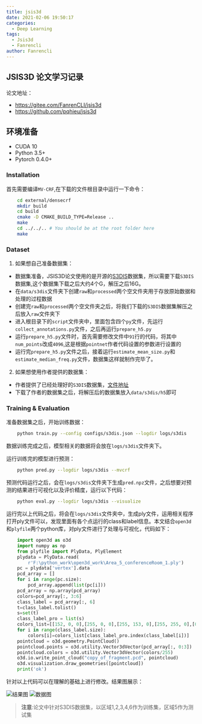 ```yaml
---
title: jsis3d
date: 2021-02-06 19:50:17
categories:
  - Deep Learning
tags:
  - Jsis3d
  - Fanrencli
author: Fanrencli
---
```

## JSIS3D 论文学习记录

论文地址：

- https://gitee.com/FanrenCLI/jsis3d
- https://github.com/pqhieu/jsis3d
  
## 环境准备
- CUDA 10
- Python 3.5+
- Pytorch 0.4.0+

### Installation
首先需要编译`MV-CRF`,在下载的文件根目录中运行一下命令：
```sh
    cd external/densecrf
    mkdir build
    cd build
    cmake -D CMAKE_BUILD_TYPE=Release ..
    make
    cd ../../.. # You should be at the root folder here
    make
```


### Dataset
1. 如果想自己准备数据集：
- 数据集准备，JSIS3D论文使用的是开源的[S3DIS](http://buildingparser.stanford.edu/dataset.html)数据集，所以需要下载`S3DIS`数据集,这个数据集下载之后大约4个G，解压之后16G。
- 在`data/s3dis`文件夹下创建`raw`和`processed`两个空文件夹用于存放原始数据和处理的过程数据
- 创建完`raw`和`processed`两个空文件夹之后，将我们下载的`S3DIS`数据集解压之后放入`raw`文件夹下
- 进入根目录下的`script`文件夹中，里面包含四个`py`文件，先运行`collect_annotations.py`文件，之后再运行`prepare_h5.py`
- 运行`prepare_h5.py`文件时，首先需要修改文件中`91`行的代码，将其中`num_points`改成`4096`,这是根据`pointnet`作者代码设置的参数进行设置的
- 运行完`prepare_h5.py`文件之后，接着运行`estimate_mean_size.py`和`estimate_median_freq.py`文件，数据集这样就制作完毕了。
2. 如果想使用作者提供的数据集：
- 作者提供了已经处理好的`S3DIS`数据集，[文件地址](https://drive.google.com/open?id=1s1cFfb8cInM-SNHQoTGxN9BIyNpNQK6x)
- 下载了作者的数据集之后，将解压后的数据集放入`data/s3dis/h5`即可


### Training & Evaluation

准备数据集之后，开始训练数据：
```sh
    python train.py --config configs/s3dis.json --logdir logs/s3dis
```
数据训练完成之后，模型相关的数据将会放在`logs/s3dis`文件夹下。

运行训练完的模型进行预测：
```sh
    python pred.py --logdir logs/s3dis --mvcrf
```

预测代码运行之后，会在`logs/s3dis`文件夹下生成`pred.npz`文件，之后想要对预测的结果进行可视化以及评价精度，运行以下代码：
```sh
    python eval.py --logdir logs/s3dis --visualize
```
运行完以上代码之后，将会在`logs/s3dis`文件夹中，生成ply文件，运用相关程序打开ply文件可以，发现里面有各个点运行的class和label信息。本文结合`open3d`和`plyfile`两个python库，对ply文件进行了处理与可视化，代码如下：
```python
    import open3d as o3d
    import numpy as np
    from plyfile import PlyData, PlyElement
    plydata = PlyData.read(
        r'F:\python_work\open3d_work\Area_5_conferenceRoom_1.ply')
    pc = plydata['vertex'].data
    pcd_array = []
    for i in range(pc.size):
        pcd_array.append(list(pc[i]))
    pcd_array = np.array(pcd_array)
    colors=pcd_array[:, 3:6]
    class_label = pcd_array[:, 6]
    t=class_label.tolist()
    s=set(t)
    class_label_pro = list(s)
    colors_list=[[152, 0, 0],[255, 0, 0],[255, 153, 0],[255, 255, 0],[0, 255, 0],[0, 255, 255],[74, 134, 232],[0, 0, 255],[255, 0, 255],[230, 184, 175],[252, 229, 205],[208, 224, 227],[221, 126, 107]]
    for i in range(class_label.size):
        colors[i]=colors_list[class_label_pro.index(class_label[i])]
    pointcloud = o3d.geometry.PointCloud()
    pointcloud.points = o3d.utility.Vector3dVector(pcd_array[:, 0:3])
    pointcloud.colors = o3d.utility.Vector3dVector(colors/255)
    o3d.io.write_point_cloud("copy_of_fragment.pcd", pointcloud)
    o3d.visualization.draw_geometries([pointcloud])
    print('ok')
```
针对以上代码可以在理解的基础上进行修改。结果图展示：

![结果图](http://39.106.34.39:4567/1.png)
![数据图](http://39.106.34.39:4567/2.png)

> **注意**:论文中针对S3DIS数据集，以区域1,2,3,4,6作为训练集，区域5作为测试集 

